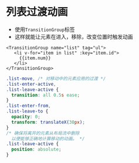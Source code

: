 # 列表过渡动画

* 使用`TransitionGroup`标签
* 这样就能让元素在进入，移除，改变位置时触发动画
```vue
<TransitionGroup name="list" tag="ul">
   <li v-for="item in list" :key="item.id">
     {{item.num}}
   </li>
</TransitionGroup>
```
```css
.list-move, /* 对移动中的元素应用的过渡 */
.list-enter-active,
.list-leave-active {
  transition: all 0.5s ease;
}
.list-enter-from,
.list-leave-to {
  opacity: 0;
  transform: translateX(30px);
}
/* 确保将离开的元素从布局流中删除
  以便能够正确地计算移动的动画。 */
.list-leave-active {
  position: absolute;
}
```